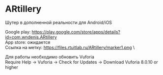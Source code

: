 # ARtillery
Шутер в дополненной реальности для Android/iOS

Google play: https://play.google.com/store/apps/details?id=com.wndenis.ARtillery \
App store: ожидается\
Ссылка на метку: https://files.rtuitlab.ru/ARtillery/marker1.png \

Для работы необходимо обновить Vuforia\
Require Help -> Vuforia -> Check for Updates -> Download Vuforia 8.0.10 or higher 
